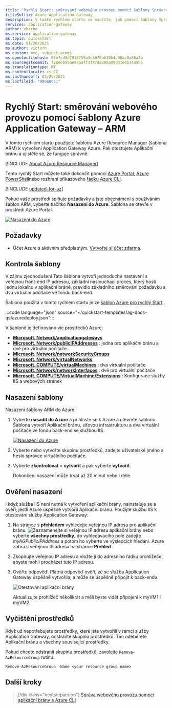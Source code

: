 ```yaml
---
title: 'Rychlý Start: směrování webového provozu pomocí šablony Správce prostředků'
titleSuffix: Azure Application Gateway
description: V tomto rychlém startu se naučíte, jak pomocí šablony Správce prostředků vytvořit službu Azure Application Gateway, která směruje webový provoz do virtuálních počítačů v back-endu fondu.
services: application-gateway
author: vhorne
ms.service: application-gateway
ms.topic: quickstart
ms.date: 01/20/2021
ms.author: victorh
ms.custom: mvc, subject-armqs
ms.openlocfilehash: 05e7cd8d7018759a3c8670a610b4c98ac0a86a7a
ms.sourcegitcommit: f28ebb95ae9aaaff3f87d8388a09b41e0b3445b5
ms.translationtype: MT
ms.contentlocale: cs-CZ
ms.lasthandoff: 03/29/2021
ms.locfileid: "98660051"
---
```

# <a name="quickstart-direct-web-traffic-with-azure-application-gateway---arm-template"></a>Rychlý Start: směrování webového provozu pomocí šablony Azure Application Gateway – ARM

V tomto rychlém startu použijete šablonu Azure Resource Manager (šablona ARM) k vytvoření Application Gateway Azure. Pak otestujete Aplikační bránu a ujistěte se, že funguje správně.

[!INCLUDE [About Azure Resource Manager](../../includes/resource-manager-quickstart-introduction.md)]

Tento rychlý Start můžete také dokončit pomocí [Azure Portal](quick-create-portal.md), [Azure PowerShell](quick-create-powershell.md)nebo rozhraní příkazového [řádku Azure CLI](quick-create-cli.md).

[!INCLUDE [updated-for-az](../../includes/updated-for-az.md)]

Pokud vaše prostředí splňuje požadavky a jste obeznámeni s používáním šablon ARM, vyberte tlačítko **Nasazení do Azure**. Šablona se otevře v prostředí Azure Portal.

[![Nasazení do Azure](../media/template-deployments/deploy-to-azure.svg)](https://portal.azure.com/#create/Microsoft.Template/uri/https%3A%2F%2Fraw.githubusercontent.com%2FAzure%2Fazure-quickstart-templates%2Fmaster%2Fag-docs-qs%2Fazuredeploy.json)

## <a name="prerequisites"></a>Požadavky

- Účet Azure s aktivním předplatným. [Vytvořte si účet zdarma](https://azure.microsoft.com/free/?WT.mc_id=A261C142F).

## <a name="review-the-template"></a>Kontrola šablony

V zájmu zjednodušení Tato šablona vytvoří jednoduché nastavení s veřejnou front-end IP adresou, základní naslouchací proces, který hostí jednu lokalitu v aplikační bráně, pravidlo základního směrování požadavku a dva virtuální počítače ve fondu back-end.

Šablona použitá v tomto rychlém startu je ze [šablon Azure pro rychlý Start](https://azure.microsoft.com/resources/templates/ag-docs-qs/) .

:::code language="json" source="~/quickstart-templates/ag-docs-qs/azuredeploy.json":::

V šabloně je definováno víc prostředků Azure:

- [**Microsoft. Network/applicationgateways**](/azure/templates/microsoft.network/applicationgateways)
- [**Microsoft. Network/publicIPAddresses**](/azure/templates/microsoft.network/publicipaddresses) : jedna pro aplikační bránu a dvě pro virtuální počítače.
- [**Microsoft. Network/networkSecurityGroups**](/azure/templates/microsoft.network/networksecuritygroups)
- [**Microsoft. Network/virtualNetworks**](/azure/templates/microsoft.network/virtualnetworks)
- [**Microsoft. COMPUTE/virtualMachines**](/azure/templates/microsoft.compute/virtualmachines) : dva virtuální počítače
- [**Microsoft. Network/networkInterfaces**](/azure/templates/microsoft.network/networkinterfaces) : dvě pro virtuální počítače
- [**Microsoft. COMPUTE/VirtualMachine/Extensions**](/azure/templates/microsoft.compute/virtualmachines/extensions) : Konfigurace služby IIS a webových stránek

## <a name="deploy-the-template"></a>Nasazení šablony

Nasazení šablony ARM do Azure:

1. Vyberte **nasadit do Azure** a přihlaste se k Azure a otevřete šablonu. Šablona vytvoří Aplikační bránu, síťovou infrastrukturu a dva virtuální počítače ve fondu back-end se službou IIS.

   [![Nasazení do Azure](../media/template-deployments/deploy-to-azure.svg)](https://portal.azure.com/#create/Microsoft.Template/uri/https%3A%2F%2Fraw.githubusercontent.com%2FAzure%2Fazure-quickstart-templates%2Fmaster%2Fag-docs-qs%2Fazuredeploy.json)

2. Vyberte nebo vytvořte skupinu prostředků, zadejte uživatelské jméno a heslo správce virtuálního počítače.
3. Vyberte **zkontrolovat + vytvořit** a pak vyberte **vytvořit**.

   Dokončení nasazení může trvat až 20 minut nebo i déle.

## <a name="validate-the-deployment"></a>Ověření nasazení

I když služba IIS není nutná k vytvoření aplikační brány, nainstaluje se a ověří, jestli Azure úspěšně vytvořil Aplikační bránu. Použijte službu IIS k otestování služby Application Gateway:

1. Na stránce s **přehledem** vyhledejte veřejnou IP adresu pro aplikační bránu. ![ Zaznamenejte si veřejnou IP adresu aplikační brány ](./media/application-gateway-create-gateway-portal/application-gateway-record-ag-address.png) nebo vyberte **všechny prostředky**, do vyhledávacího pole zadejte *myAGPublicIPAddress* a potom ho vyberte ve výsledcích hledání. Azure zobrazí veřejnou IP adresu na stránce **Přehled** .
2. Zkopírujte veřejnou IP adresu a vložte ji do adresního řádku prohlížeče, abyste mohli procházet tuto IP adresu.
3. Ověřte odpověď. Platná odpověď ověří, že se služba Application Gateway úspěšně vytvořila, a může se úspěšně připojit k back-endu.

   ![Otestování aplikační brány](./media/application-gateway-create-gateway-portal/application-gateway-iistest.png)

   Aktualizujte prohlížeč několikrát a měli byste vidět připojení k myVM1 i myVM2.

## <a name="clean-up-resources"></a>Vyčištění prostředků

Když už nepotřebujete prostředky, které jste vytvořili v rámci služby Application Gateway, odstraňte skupinu prostředků. Tím odeberete Aplikační bránu a všechny související prostředky.

Pokud chcete odstranit skupinu prostředků, zavolejte `Remove-AzResourceGroup` rutinu:

```azurepowershell-interactive
Remove-AzResourceGroup -Name <your resource group name>
```

## <a name="next-steps"></a>Další kroky

> [!div class="nextstepaction"]
> [Správa webového provozu pomocí aplikační brány a Azure CLI](./tutorial-manage-web-traffic-cli.md)
